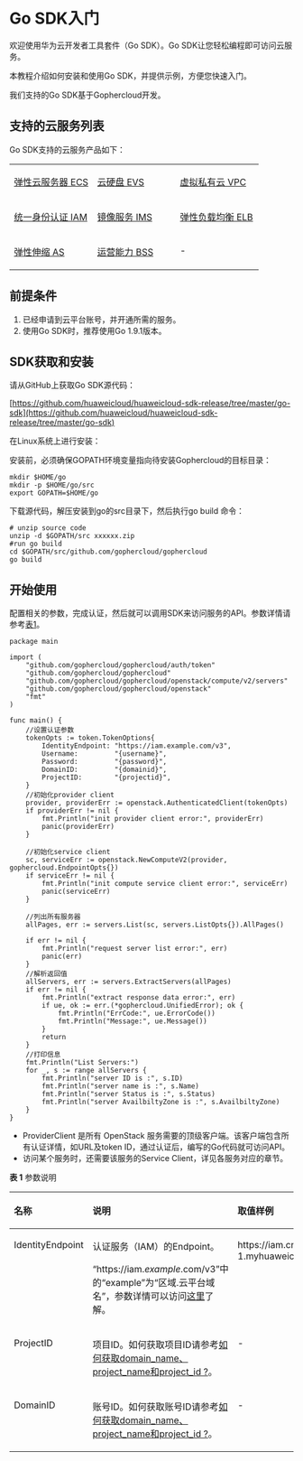 # Go SDK入门<a name="sdk_03_0002"></a>

欢迎使用华为云开发者工具套件（Go SDK）。Go SDK让您轻松编程即可访问云服务。

本教程介绍如何安装和使用Go SDK，并提供示例，方便您快速入门。

我们支持的Go SDK基于Gophercloud开发。

## 支持的云服务列表<a name="section17155134542410"></a>

Go SDK支持的云服务产品如下：

<a name="table1848320466268"></a>
<table><tbody><tr id="row048394632610"><td class="cellrowborder" valign="top" width="33.463346334633464%"><p id="p548314642615"><a name="p548314642615"></a><a name="p548314642615"></a><a href="ECS-Go-SDK用户指导.md">弹性云服务器 ECS</a></p>
</td>
<td class="cellrowborder" valign="top" width="33.2033203320332%"><p id="p15483746112620"><a name="p15483746112620"></a><a name="p15483746112620"></a><a href="EVS-Go-SDK用户指导.md">云硬盘 EVS</a></p>
</td>
<td class="cellrowborder" valign="top" width="33.33333333333333%"><p id="p690017363477"><a name="p690017363477"></a><a name="p690017363477"></a><a href="VPC-Go-SDK用户指导.md">虚拟私有云 VPC</a></p>
</td>
</tr>
<tr id="row848314616261"><td class="cellrowborder" valign="top" width="33.463346334633464%"><p id="p8483154672611"><a name="p8483154672611"></a><a name="p8483154672611"></a><a href="IAM-Go-SDK用户指导.md">统一身份认证 IAM</a></p>
</td>
<td class="cellrowborder" valign="top" width="33.2033203320332%"><p id="p7483546112619"><a name="p7483546112619"></a><a name="p7483546112619"></a><a href="IMS-Go-SDK用户指导.md">镜像服务 IMS</a></p>
</td>
<td class="cellrowborder" valign="top" width="33.33333333333333%"><p id="p348313467267"><a name="p348313467267"></a><a name="p348313467267"></a><a href="ELB-Go-SDK用户指导.md">弹性负载均衡 ELB</a></p>
</td>
</tr>
<tr id="row16354329192118"><td class="cellrowborder" valign="top" width="33.463346334633464%"><p id="p20356192920212"><a name="p20356192920212"></a><a name="p20356192920212"></a><a href="AS-Go-SDK用户指导.md">弹性伸缩 AS</a></p>
</td>
<td class="cellrowborder" valign="top" width="33.2033203320332%"><p id="p435619298215"><a name="p435619298215"></a><a name="p435619298215"></a><a href="BSS-Python-SDK示例.md">运营能力 BSS</a></p>
</td>
<td class="cellrowborder" valign="top" width="33.33333333333333%"><p id="p835614291213"><a name="p835614291213"></a><a name="p835614291213"></a>-</p>
</td>
</tr>
</tbody>
</table>

## 前提条件<a name="section6648223"></a>

1.  已经申请到云平台账号，并开通所需的服务。
2.  使用Go SDK时，推荐使用Go 1.9.1版本。

## SDK获取和安装<a name="section55709224162346"></a>

请从GitHub上获取Go SDK源代码：

[https://github.com/huaweicloud/huaweicloud-sdk-release/tree/master/go-sdk](https://github.com/huaweicloud/huaweicloud-sdk-release/tree/master/go-sdk)

在Linux系统上进行安装：

安装前，必须确保GOPATH环境变量指向待安装Gophercloud的目标目录：

```
mkdir $HOME/go
mkdir -p $HOME/go/src
export GOPATH=$HOME/go
```

下载源代码，解压安装到go的src目录下，然后执行go build 命令：

```
# unzip source code
unzip -d $GOPATH/src xxxxxx.zip
#run go build 
cd $GOPATH/src/github.com/gophercloud/gophercloud
go build 
```

## 开始使用<a name="section173333918515"></a>

配置相关的参数，完成认证，然后就可以调用SDK来访问服务的API。参数详情请参考[表1](#table4561115173218)。

```
package main

import (
	"github.com/gophercloud/gophercloud/auth/token"
	"github.com/gophercloud/gophercloud"
	"github.com/gophercloud/gophercloud/openstack/compute/v2/servers"
	"github.com/gophercloud/gophercloud/openstack"
	"fmt"
)

func main() {
	//设置认证参数
	tokenOpts := token.TokenOptions{
		IdentityEndpoint: "https://iam.example.com/v3",
		Username:         "{username}",
		Password:         "{password}",
		DomainID:         "{domainid}",
		ProjectID:        "{projectid}",
	}
	//初始化provider client
	provider, providerErr := openstack.AuthenticatedClient(tokenOpts)
	if providerErr != nil {
		fmt.Println("init provider client error:", providerErr)
		panic(providerErr)
	}

	//初始化service client
	sc, serviceErr := openstack.NewComputeV2(provider, gophercloud.EndpointOpts{})
	if serviceErr != nil {
		fmt.Println("init compute service client error:", serviceErr)
		panic(serviceErr)
	}

	//列出所有服务器
	allPages, err := servers.List(sc, servers.ListOpts{}).AllPages()

	if err != nil {
		fmt.Println("request server list error:", err)
		panic(err)
	}
	//解析返回值
	allServers, err := servers.ExtractServers(allPages)
	if err != nil {
		fmt.Println("extract response data error:", err)
		if ue, ok := err.(*gophercloud.UnifiedError); ok {
			fmt.Println("ErrCode:", ue.ErrorCode())
			fmt.Println("Message:", ue.Message())
		}
		return
	}
	//打印信息
	fmt.Println("List Servers:")
	for _, s := range allServers {
		fmt.Println("server ID is :", s.ID)
		fmt.Println("server name is :", s.Name)
		fmt.Println("server Status is :", s.Status)
		fmt.Println("server AvailbiltyZone is :", s.AvailbiltyZone)
	}
}
```

-   ProviderClient 是所有 OpenStack 服务需要的顶级客户端。该客户端包含所有认证详情，如URL及token ID，通过认证后，编写的Go代码就可访问API。
-   访问某个服务时，还需要该服务的Service Client，详见各服务对应的章节。

**表 1**  参数说明

<a name="table4561115173218"></a>
<table><thead align="left"><tr id="row12561105113219"><th class="cellrowborder" valign="top" width="17.64176417641764%" id="mcps1.2.4.1.1"><p id="p195611252321"><a name="p195611252321"></a><a name="p195611252321"></a>名称</p>
</th>
<th class="cellrowborder" valign="top" width="37.643764376437645%" id="mcps1.2.4.1.2"><p id="p456145133212"><a name="p456145133212"></a><a name="p456145133212"></a>说明</p>
</th>
<th class="cellrowborder" valign="top" width="44.71447144714472%" id="mcps1.2.4.1.3"><p id="p175619553214"><a name="p175619553214"></a><a name="p175619553214"></a>取值样例</p>
</th>
</tr>
</thead>
<tbody><tr id="row175617593220"><td class="cellrowborder" valign="top" width="17.64176417641764%" headers="mcps1.2.4.1.1 "><p id="p155611355329"><a name="p155611355329"></a><a name="p155611355329"></a>IdentityEndpoint</p>
</td>
<td class="cellrowborder" valign="top" width="37.643764376437645%" headers="mcps1.2.4.1.2 "><p id="p082312211563"><a name="p082312211563"></a><a name="p082312211563"></a>认证服务（IAM）的Endpoint。</p>
<p id="zh-cn_topic_0121671869_li10140171754817p0"><a name="zh-cn_topic_0121671869_li10140171754817p0"></a><a name="zh-cn_topic_0121671869_li10140171754817p0"></a>“https://iam.<em id="i86181317204018"><a name="i86181317204018"></a><a name="i86181317204018"></a>example</em>.com/v3”中的“example”为“区域.云平台域名”，参数详情可以访问<a href="https://developer.huaweicloud.com/endpoint" target="_blank" rel="noopener noreferrer">这里</a>了解。</p>
</td>
<td class="cellrowborder" valign="top" width="44.71447144714472%" headers="mcps1.2.4.1.3 "><p id="p105621519321"><a name="p105621519321"></a><a name="p105621519321"></a>https://iam.cn-north-1.myhuaweicloud.com/v3</p>
</td>
</tr>
<tr id="row1656275163214"><td class="cellrowborder" valign="top" width="17.64176417641764%" headers="mcps1.2.4.1.1 "><p id="p993913484"><a name="p993913484"></a><a name="p993913484"></a>ProjectID</p>
</td>
<td class="cellrowborder" valign="top" width="37.643764376437645%" headers="mcps1.2.4.1.2 "><p id="p664771152820"><a name="p664771152820"></a><a name="p664771152820"></a>项目ID。如何获取项目ID请参考<a href="如何获取domain_name-project_name和project_id.md">如何获取domain_name、project_name和project_id ?</a>。</p>
</td>
<td class="cellrowborder" valign="top" width="44.71447144714472%" headers="mcps1.2.4.1.3 "><p id="p2056295203213"><a name="p2056295203213"></a><a name="p2056295203213"></a>-</p>
</td>
</tr>
<tr id="row856217512326"><td class="cellrowborder" valign="top" width="17.64176417641764%" headers="mcps1.2.4.1.1 "><p id="p656217518325"><a name="p656217518325"></a><a name="p656217518325"></a>DomainID</p>
</td>
<td class="cellrowborder" valign="top" width="37.643764376437645%" headers="mcps1.2.4.1.2 "><p id="p856285113212"><a name="p856285113212"></a><a name="p856285113212"></a>账号ID。如何获取账号ID请参考<a href="如何获取domain_name-project_name和project_id.md">如何获取domain_name、project_name和project_id ?</a>。</p>
</td>
<td class="cellrowborder" valign="top" width="44.71447144714472%" headers="mcps1.2.4.1.3 "><p id="p25628523215"><a name="p25628523215"></a><a name="p25628523215"></a>-</p>
</td>
</tr>
</tbody>
</table>

